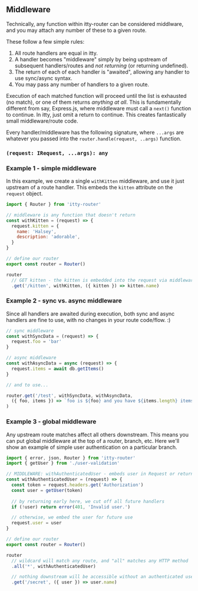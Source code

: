 <script>
  import SEO from '~/components/SEO.svelte'
</script>

<!-- MARKUP -->
<SEO
  title="itty-router"
  subtitle="Middleware"
  description="Building and using middleware within itty-router."
  />

## Middleware
Technically, any function within itty-router can be considered middlware, and you may attach any number of these to a given route.

These follow a few simple rules:

1. All route handlers are equal in itty.
1. A handler becomes "middleware" simply by being upstream of subsequent handlers/routes and *not returning* (or returning undefined).
1. The return of each of each handler is "awaited", allowing any handler to use sync/async syntax.
1. You may pass any number of handlers to a given route.

Execution of each matched function will proceed until the list is exhausted (no match), or one of them returns *anything at all*.  This is fundamentally different from say, Express.js, where middleware must call a `next()` function to continue.  In itty, just omit a return to continue.  This creates fantastically small middleware/route code.

Every handler/middleware has the following signature, where `...args` are whatever you passed into the `router.handle(request, ..args)` function.
### `(request: IRequest, ...args): any`

### Example 1 - simple middleware

In this example, we create a single `withKitten` middleware, and use it just upstream of a route handler.  This embeds the `kitten` attribute on the `request` object.

```js
import { Router } from 'itty-router'

// middleware is any function that doesn't return
const withKitten = (request) => {
  request.kitten = {
    name: 'Halsey',
    description: 'adorable',
  }
}

// define our router
export const router = Router()

router
  // GET kitten - the kitten is embedded into the request via middleware
  .get('/kitten', withKitten, ({ kitten }) => kitten.name)
```

### Example 2 - sync vs. async middleware

Since all handlers are awaited during execution, both sync and async handlers are fine to use, with no changes in your route code/flow. :)

```js
// sync middleware
const withSyncData = (request) => {
  request.foo = 'bar'
}

// async middleware
const withAsyncData = async (request) => {
  request.items = await db.getItems()
}

// and to use...

router.get('/test', withSyncData, withAsyncData,
  ({ foo, items }) => `foo is ${foo} and you have ${items.length} items`
)
```

### Example 3 - global middleware

Any upstream route matches affect all others downstream.  This means you can put global middleware at the top of a router, branch, etc.  Here we'll show an example of simple user authentication on a particular branch.


```js
import { error, json, Router } from 'itty-router'
import { getUser } from './user-validation'

// MIDDLEWARE: withAuthenticatedUser - embeds user in Request or returns a 401
const withAuthenticatedUser = (request) => {
  const token = request.headers.get('Authorization')
  const user = getUser(token)
  
  // by returning early here, we cut off all future handlers
  if (!user) return error(401, 'Invalid user.')

  // otherwise, we embed the user for future use
  request.user = user
}

// define our router
export const router = Router()

router
  // wildcard will match any route, and "all" matches any HTTP method
  .all('*', withAuthenticatedUser)

  // nothing downstream will be accessible without an authenticated user
  .get('/secret', ({ user }) => user.name)
```
